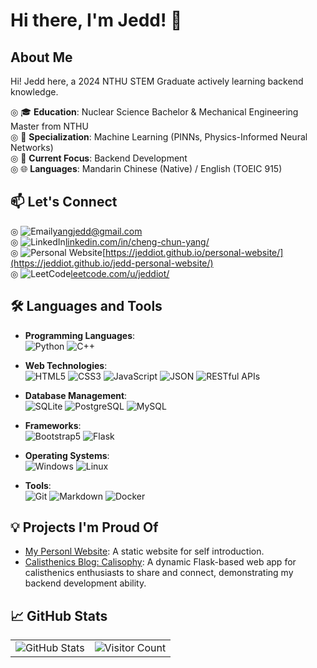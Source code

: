 # Hi there, I'm Jedd! 👋

## About Me

Hi! Jedd here, a 2024 NTHU STEM Graduate actively learning backend knowledge.

◎ 🎓 **Education**: Nuclear Science Bachelor & Mechanical Engineering Master from NTHU  
◎ 🤖 **Specialization**: Machine Learning (PINNs, Physics-Informed Neural Networks)  
◎ 🔧 **Current Focus**: Backend Development  
◎ 🌐 **Languages**: Mandarin Chinese (Native) / English (TOEIC 915)

## 📫 Let's Connect

◎ ![Email](https://img.shields.io/badge/Email-yangjedd@gmail.com-blue?style=flat-square&logo=gmail)[yangjedd@gmail.com](mailto:yangjedd@gmail.com)  
◎ ![LinkedIn](https://img.shields.io/badge/LinkedIn-Profile-blue?style=flat-square&logo=linkedin)[linkedin.com/in/cheng-chun-yang/](https://www.linkedin.com/in/cheng-chun-yang/)  
◎ ![Personal Website](https://img.shields.io/badge/Website-jeddiot.github.io-green?style=flat-square&logo=github)[https://jeddiot.github.io/personal-website/](https://jeddiot.github.io/jedd-personal-website/)  
◎ ![LeetCode](https://img.shields.io/badge/LeetCode-Profile-orange?style=flat-square&logo=leetcode)[leetcode.com/u/jeddiot/](https://leetcode.com/u/jeddiot/)

## 🛠️ Languages and Tools

- **Programming Languages**:  
  ![Python](https://img.shields.io/badge/-Python-3776AB?logo=python&logoColor=white&style=flat) ![C++](https://img.shields.io/badge/-C++-00599C?logo=c%2B%2B&logoColor=white&style=flat)

- **Web Technologies**:  
  ![HTML5](https://img.shields.io/badge/-HTML5-E34F26?logo=html5&logoColor=white&style=flat) ![CSS3](https://img.shields.io/badge/-CSS3-1572B6?logo=css3&logoColor=white&style=flat) ![JavaScript](https://img.shields.io/badge/-JavaScript-F7DF1E?logo=javascript&logoColor=black&style=flat) ![JSON](https://img.shields.io/badge/-JSON-000000?logo=json&logoColor=white&style=flat) ![RESTful APIs](https://img.shields.io/badge/-RESTful%20APIs-25A2C4?logo=api&logoColor=white&style=flat)

- **Database Management**:  
  ![SQLite](https://img.shields.io/badge/-SQLite-003B57?logo=sqlite&logoColor=white&style=flat) ![PostgreSQL](https://img.shields.io/badge/-PostgreSQL-336791?logo=postgresql&logoColor=white&style=flat) ![MySQL](https://img.shields.io/badge/-MySQL-4479A1?logo=mysql&logoColor=white&style=flat)

- **Frameworks**:  
  ![Bootstrap5](https://img.shields.io/badge/-Bootstrap5-563D7C?logo=bootstrap&logoColor=white&style=flat) ![Flask](https://img.shields.io/badge/-Flask-000000?logo=flask&logoColor=white&style=flat)

- **Operating Systems**:  
  ![Windows](https://img.shields.io/badge/-Windows-0078D4?logo=windows&logoColor=white&style=flat) ![Linux](https://img.shields.io/badge/-Linux-FCC624?logo=linux&logoColor=black&style=flat)

- **Tools**:  
  ![Git](https://img.shields.io/badge/-Git-F05032?logo=git&logoColor=white&style=flat) ![Markdown](https://img.shields.io/badge/-Markdown-000000?logo=markdown&logoColor=white&style=flat) ![Docker](https://img.shields.io/badge/-Docker-2496ED?logo=docker&logoColor=white&style=flat)

## 💡 Projects I'm Proud Of

- [My Personl Website](https://github.com/jeddiot/jedd-cv): A static website for self introduction.
- [Calisthenics Blog: Calisophy](https://github.com/jeddiot/calisthenics-blog): A dynamic Flask-based web app for calisthenics enthusiasts to share and connect, demonstrating my backend development ability.

## 📈 GitHub Stats

<!-- ![Your GitHub Stats](https://github-readme-stats.vercel.app/api?username=jeddiot&show_icons=true&theme=radical)
![Visitor Count](https://komarev.com/ghpvc/?username=jeddiot&color=blue) -->

<div align="center">

<table>
  <tr>
    <td>
      <img src="https://github-readme-stats.vercel.app/api?username=jeddiot&show_icons=true&theme=vue" alt="GitHub Stats"/>
    </td>
    <td>
      <img src="https://komarev.com/ghpvc/?username=jeddiot&style=flat&color=brightgreen" alt="Visitor Count"/>
    </td>
  </tr>
</table>

</div>
